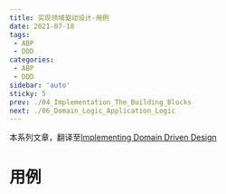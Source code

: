 ```yaml
---
title: 实现领域驱动设计-用例
date: 2021-07-18
tags:
 - ABP
 - DDD
categories:
 - ABP
 - DDD
sidebar: 'auto'
sticky: 5
prev: ./04_Implementation_The_Building_Blocks
next: ./06_Domain_Logic_Application_Logic
---
```


本系列文章，翻译至[Implementing Domain Driven Design](https://abp.io/books/implementing-domain-driven-design)
<!-- more -->

# 用例

